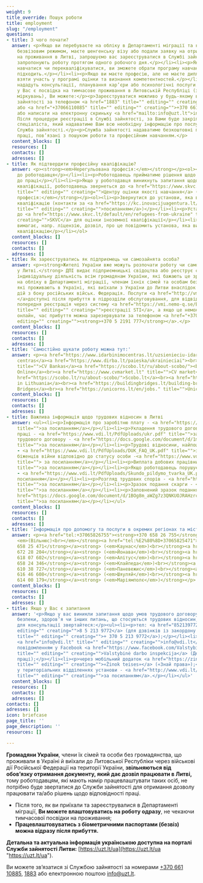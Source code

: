 ```yaml
---
weight: 9
title_override: Пошук роботи
title: employment
slug: "/employment"
questions:
- title: З чого почати?
  answer: <p>Якщо ви перебуваєте на обліку в Департаменті міграції та користуєтесь
    безвізовим режимом, маєте шенгенську візу або подали заявку на отримання дозволу
    на проживання в Литві, запрошуємо вас зареєструватися в Службі зайнятості:</p><ul><li><p>Вам
    запропонують роботу протягом одного робочого дня.</p></li><li><p>Якщо ви хочете
    навчатися чи перекваліфікуватися, ви зможете обрати програму навчання, яка вам
    підходить.</p></li><li><p>Якщо ви маєте професію, але не маєте диплома, ви зможете
    взяти участь у програмі оцінки та визнання компетентностей.</p></li><li><p>Вам
    нададуть консультації, планування кар’єри або психологічні послуги.</p></li></ul><p>Якщо
    у Вас є посвідка на тимчасове проживання в Литовській Республіці (з гуманітарних
    міркувань), Ви можете:</p><p>Зареєструватися можливо у будь-якому відділенні Служби
    зайнятості за телефоном <a href="1883" title="" editing="" creating="">1883</a>
    або <a href="+37066110885" title="" editing="" creating="">+370 661 10885</a>,
    або написати на електронну скриньку <a href="mailto:info@uzt.lt">info@uzt.lt</a>.
    Після процедури реєстрації в Службі зайнятості, за Вами буде закріплено конкретного
    спеціаліста, який надаватиме Вам всю необхідну інформацію про послуги, які надає
    Служба зайнятості.</p><p>Служба зайнятості надаватиме безкоштовні послуги на ринку
    праці, пов’язані з пошуком роботи та професійним навчанням.</p>
  content_blocks: []
  resources: []
  contacts: []
  adresses: []
- title: Як підтвердити професійну кваліфікацію?
  answer: <p><strong><em>Нерегульована професія:</em></strong></p><ol><li><p>Звернутися
    до роботодавця</p></li><li><p>Роботодавець прийматиме рішення щодо придатності
    до праці</p></li><li><p>Якщо у роботодавця виникнуть запитання щодо оцінки іноземної
    кваліфікації, роботодавець звернеться до <a href="https://www.skvc.lt/default/en/refugees-from-ukraine"
    title="" editing="" creating="">Центру оцінки якості навчання</a> (SKVC).</p></li></ol><p><strong><em>Регульована
    професія:</em></strong></p><ol><li><p>Звернутися до установи, яка визнає професійну
    кваліфікацію (контакти за <a href="https://kc.inovacijuagentura.lt/ukrainos-verslui/ukrainos-pilieciams-norintiems-dirbti-lietuvoje.html?lang=lt#:~:text=%D0%9A%D0%BE%D0%BD%D1%82%D0%B0%D0%BA%D1%82%D0%B8%20%D1%89%D0%BE%D0%B4%D0%BE%20%D0%B2%D0%B8%D0%B7%D0%BD%D0%B0%D0%BD%D0%BD%D1%8F%20%D1%80%D0%B5%D0%B3%D1%83%D0%BB%D1%8C%D0%BE%D0%B2%D0%B0%D0%BD%D0%B8%D1%85%20%D0%BF%D1%80%D0%BE%D1%84%D0%B5%D1%81%D1%96%D0%B9%3A"
    title="" editing="" creating="">посиланням</a>)</p></li><li><p>Установа звертатиметься
    до <a href="https://www.skvc.lt/default/en/refugees-from-ukraine" title="" editing=""
    creating="">SKVC</a> для оцінки іноземної кваліфікації</p></li><li><p>Якщо робота
    вимагає, напр. ліцензію, дозвіл, про це повідомить установа, яка визнала професійну
    кваліфікацію</p></li></ol>
  content_blocks: []
  resources: []
  contacts: []
  adresses: []
- title: Як зареєструватись як підприємець чи самозайнята особа?
  answer: <p><strong>Жителі України вже можуть розпочати роботу чи самозайнятість
    у Литві.</strong> ДПІ видає підприємницькі свідоцтва або реєструє свідоцтво про
    індивідуальну діяльність всім громадянам України, які бажають це зробити та перебувають
    на обліку в Департаменті міграції, членам їхніх сімей та особам без громадянства,
    які проживають в Україні, які виїхали з України до Литви внаслідок військових
    дій з боку російських військ. Федерація. Послуги <a href="http://vmi.nemo-q.se/Booking/Booking/Index/vmi">STI
    </a>доступні після прибуття в підрозділи обслуговування, для відвідування необхідна
    попередня реєстрація через систему <a href="https://vmi.nemo-q.se/Booking/Booking/Index/vmi"
    title="" editing="" creating="">реєстрації STI</a>, а якщо це неможливо зробити
    онлайн, час прибуття можна зарезервувати за телефоном <a href="+37052191777" title=""
    editing="" creating=""><strong>+370 5 2191 777</strong></a>.</p>
  content_blocks: []
  resources: []
  contacts: []
  adresses: []
- title: 'Самостійно шукати роботу можна тут:'
  answer: <p><a href="https://www.idarbinimocentras.lt/uzsienieciu-idarbinimas-lietuvoje/darbuotojai-is-ukrainos/">Įdarbinimo
    centras</a><a href="https://www.dirba.lt/paieska/ukrainieciai"><br></a><a href="https://ua.cvbankas.lt/"
    title="">CV Bankas</a><a href="https://scobo.lt/ru/about-scobo/"><br></a><a href="https://cvonline.lt/lt/search?limit=20&amp;offset=0&amp;suitableForRefugees=true">CV
    Online</a><br><a href="https://www.cvmarket.lt" title="">CV market</a><br><a href="https://www.dirba.lt/paieska/ukrainieciai">Dirba.lt</a><br><a
    href="https://scobo.lt/ru/about-scobo/">Scobo.lt</a><br><a href="https://workinlithuania.lt/">Work
    in Lithuania</a><br><a href="https://buildingbridges.lt/building-bridges-ukraine/">Building
    Bridges</a><br><a href="https://unicorns.lt/en/jobs." title="">Unicorns</a></p>
  content_blocks: []
  resources: []
  contacts: []
  adresses: []
- title: Важлива інформація щодо трудових відносин в Литві
  answer: <ul><li><p>Інформація про заробітню плату - <a href="https://www.vdi.lt/PdfUploads/DU_UK.pdf"
    title="">за посиланням</a></p></li><li><p>Укладення трудового договору й умови
    праці - <a href="https://www.vdi.lt/PdfUploads/ukr.pdf" title="">за посиланням</a></p></li><li><p>Зразок
    трудового договору - <a href="https://docs.google.com/document/d/1mhK3DrG3XzPakIGqFFxhLvvYPzd-rhb2/edit"
    title="">за посиланням</a></p></li><li><p>Трудові відносини, найпоширеніші запитання
    - <a href="https://www.vdi.lt/PdfUploads/DUK_FAQ_UK.pdf" title="">за посиланням</a></p></li><li><p>Підтримка
    біженців війни відповідно до статусу особи -<a href="https://www.vdi.lt/PdfUploads/Parama_UKR.pdf"
    title=""> за посиланням</a></p></li><li><p>Виплата добових працівникам - <a href="https://www.vdi.lt/PdfUploads/Del_dienpinigiu_UK.pdf"
    title="">за посиланням</a></p></li><li><p>Якщо роботодавець порушує Трудовий кодекс
    - <a href="https://www.vdi.lt/PdfUploads/Skundo_pildymo_tvarka_UK.pdf" title="">за
    посиланням</a></p></li><li><p>Розгляд трудових спорів - <a href="https://www.vdi.lt/PdfUploads/DGK_pildymo_tvarka_LDC_UK.pdf"
    title="">за посиланням</a></p></li><li><p>Зразок подання скарги - <a href="https://docs.google.com/document/d/1xixoE4NmcGaaExP70hsykn3_9WAglJcc/edit"
    title="">за посиланням</a></p></li><li><p>Заповнений зразок подання скарги - <a
    href="https://docs.google.com/document/d/1BOg8m_aWZg7z3QNKUOJRAHzrc28OnInK/edit"
    title="">за посиланням</a></p></li></ul>
  content_blocks: []
  resources: []
  contacts: []
  adresses: []
- title: 'Інформація про допомогу та послуги в окремих регіонах та містах за номерами:'
  answer: <p><a href="tel:+37065826755"><strong>+370 658 26 755</strong></a><strong>
    <em>(Вільнюс)<br></em></strong><a href="tel:%E2%80%8D+37065825471"><strong><em>‍</em>+370
    658 25 471</strong></a><strong> (<em>Каунас</em>)<br></strong><a href="tel:+37067228204"><strong>+370
    672 28 204</strong></a><strong> (<em>Йонава</em>)<br></strong><a href="tel:+37061807602"><strong>+370
    618 07 602</strong></a><strong> (<em>Алітус</em>)<br></strong><a href="tel:+37065824346"><strong>+370
    658 24 346</strong></a><strong> (<em>Клайпеда</em>)<br></strong><a href="tel:+37061038727"><strong>+370
    610 38 727</strong></a><strong> (<em>Паневежис</em>)<br></strong><a href="tel:+37061646608"><strong>+370
    616 46 608</strong></a><strong> (<em>Шяуляй</em>)<br></strong><a href="tel:+37061400179"><strong>+370
    614 00 179</strong></a><strong> (<em>Маріямполє</em>)</strong></p>
  content_blocks: []
  resources: []
  contacts: []
  adresses: []
- title: Якщо у Вас є запитання
  answer: '<p>Якщо у вас виникли запитання щодо умов трудового договору, оплати праці,
    безпеки, здоров’я чи інших питань, що стосуються трудових відносин, будь ласка,
    для консультації звертайтеся:</p><ul><li><p>тел: <a href="852139772" title=""
    editing="" creating="">8 5 213 9772</a> (для дзвінків із закордону <a href="+37052139772"
    title="" editing="" creating="">+ 370 5 213 9772</a>);</p></li><li><p>ел. поштою:
    <a href="info@vdi.lt" title="" editing="" creating="">info@vdi.lt</a>;</p></li><li><p>приватним
    повідомленням у Facebook <a href="https://www.facebook.com/ValstybineDarboInspekcija"
    title="" editing="" creating="">Valstybinė darbo inspekcija</a> (Державна інспекція
    праці);</p></li><li><p>через мобільний додаток <a href="https://zinokteises.delfi.lt/"
    title="" editing="" creating="">«Žinok teises»</a> («Знай права»);</p></li><li><p>безпосередньо
    у територіальних відділеннях установи - <a href="http://www.vdi.lt/Personalas/Index"
    title="" editing="" creating="">за посиланням</a>.</p></li></ul>'
  content_blocks: []
  resources: []
  contacts: []
  adresses: []
contacts: []
adresses: []
icon: briefcase
page_title: ''
page_description: ''
resources: []

---
```

**Громадяни України**, члени їх сімей та особи без громадянства, що проживали в Україні й виїхали до Литовської Республіки через військові дії Російської Федерації на території України, **звільняються від обов’язку отримання документу, який дає дозвіл працювати в Литві,** тому роботодавцям, які мають намір працевлаштувати таких осіб, не потрібно буде звертатися до Служби зайнятості для отримання дозволу працювати та/або рішень щодо відповідності праці.

* Після того, як ви приїхали та зареєструвалися в Департаменті міграції, **Ви можете влаштовуватись на роботу одразу**, не чекаючи тимчасової посвідки на проживання;
* **Працевлаштовуватись з біометричними паспортами (безвіз) можна відразу після прибуття.**

**Детальна та актуальна інформація українською доступна на порталі Служби зайнятості Литви:** [https://uzt.lt/ua](https://uzt.lt/ua "https://uzt.lt/ua").

Ви можете зв’язатися зі Службою зайнятості за номерами [+370 661 10885](tel:+37066110885), [1883](tel:1883) або електронною поштою [info@uzt.lt](mailto:info@uzt.lt).
